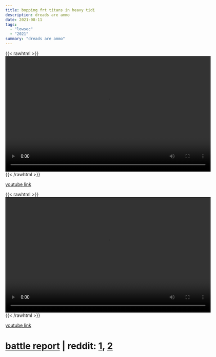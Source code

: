 ```yaml
---
title: bopping frt titans in heavy tidi
description: dreads are ammo
date: 2021-08-11
tags:
  - "lowsec"
  - "2021"
summary: "dreads are ammo"
---
```


{{< rawhtml >}}<video width="640" height="360" controls>
<source src="https://crowdfile.net/snuffed/otsasai-mosh.mp4" type="video/mp4">
Your browser does not support the video tag.</video>{{< /rawhtml >}}

[youtube link](https://www.youtube.com/watch?v=DeAwSQi7URI)

{{< rawhtml >}}<video width="640" height="360" controls>
<source src="https://crowdfile.net/snuffed/otsasai-mosh-2.mp4" type="video/mp4">
Your browser does not support the video tag.</video>{{< /rawhtml >}}

[youtube link](https://www.youtube.com/watch?v=3QrOt-__Dh0)

# [battle report](https://br.evetools.org/related/30001446/202108111400) | reddit: [1](https://old.reddit.com/r/Eve/comments/p2ewsx/otsasai_mosh_pit/), [2](https://old.reddit.com/r/Eve/comments/p2e8oa/fraternity_vs_snuffed_out_and_friends/)
